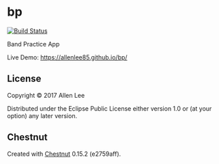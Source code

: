 # bp
[![Build Status](https://travis-ci.org/allenlee85/bp.svg?branch=master)](https://travis-ci.org/allenlee85/bp)

Band Practice App

Live Demo: https://allenlee85.github.io/bp/

## License

Copyright © 2017 Allen Lee

Distributed under the Eclipse Public License either version 1.0 or (at
your option) any later version.

## Chestnut

Created with [Chestnut](http://plexus.github.io/chestnut/) 0.15.2 (e2759aff).
